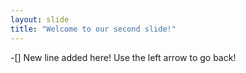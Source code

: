 ```yaml
---
layout: slide
title: "Welcome to our second slide!"
---
```

-[] New line added here!
Use the left arrow to go back!
